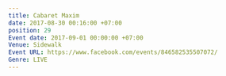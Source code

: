 ```yaml
---
title: Cabaret Maxim
date: 2017-08-30 00:16:00 +07:00
position: 29
Event date: 2017-09-01 00:00:00 +07:00
Venue: Sidewalk
Event URL: https://www.facebook.com/events/846582535507072/
Genre: LIVE
---
```


